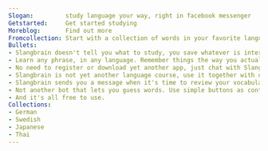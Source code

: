 ```yaml
---
Slogan:         study language your way, right in facebook messenger
Getstarted:     Get started studying
Moreblog:       Find out more
Fromcollection: Start with a collection of words in your favorite language
Bullets:
- Slangbrain doesn't tell you what to study, you save whatever is interesting to you, and Slangbrain makes sure you won't ever forget it.
- Learn any phrase, in any language. Remember things the way you actually use them instead of learning single words.
- No need to register or download yet another app, just chat with Slangbrain right in Messenger.
- Slangbrain is not yet another language course, use it together with other apps.
- Slangbrain sends you a message when it's time to review your vocabulary.
- Not another bot that lets you guess words. Use simple buttons as controls.
- And it's all free to use.
Collections:
- German
- Swedish
- Japanese
- Thai
---
```

